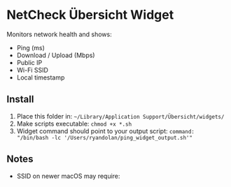 # NetCheck Übersicht Widget

Monitors network health and shows:
- Ping (ms)
- Download / Upload (Mbps)
- Public IP
- Wi-Fi SSID
- Local timestamp

## Install
1) Place this folder in: `~/Library/Application Support/Übersicht/widgets/`
2) Make scripts executable: `chmod +x *.sh`
3) Widget command should point to your output script:
   `command: "/bin/bash -lc '/Users/ryandolan/ping_widget_output.sh'"`

## Notes
- SSID on newer macOS may require: